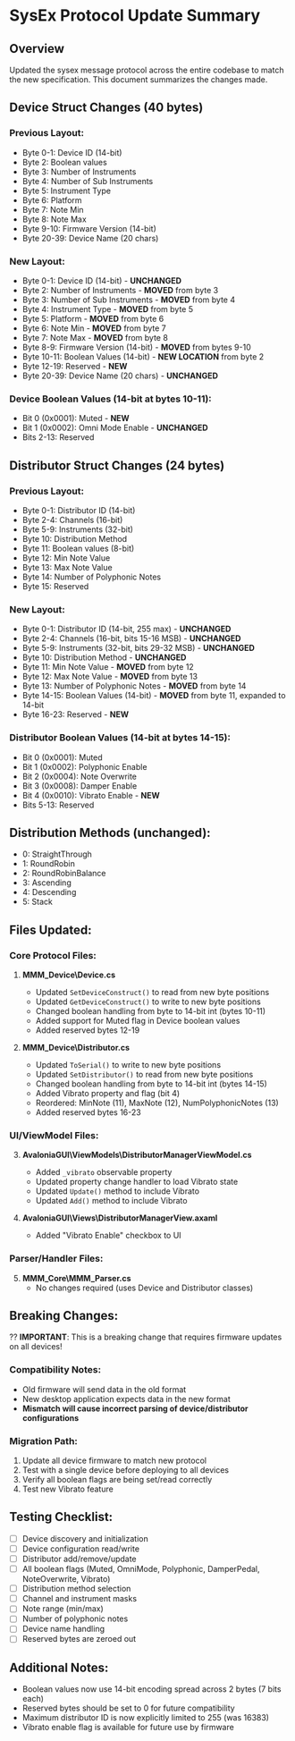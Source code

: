 # SysEx Protocol Update Summary

## Overview
Updated the sysex message protocol across the entire codebase to match the new specification. This document summarizes the changes made.

## Device Struct Changes (40 bytes)

### Previous Layout:
- Byte 0-1: Device ID (14-bit)
- Byte 2: Boolean values
- Byte 3: Number of Instruments
- Byte 4: Number of Sub Instruments
- Byte 5: Instrument Type
- Byte 6: Platform
- Byte 7: Note Min
- Byte 8: Note Max
- Byte 9-10: Firmware Version (14-bit)
- Byte 20-39: Device Name (20 chars)

### New Layout:
- Byte 0-1: Device ID (14-bit) - **UNCHANGED**
- Byte 2: Number of Instruments - **MOVED** from byte 3
- Byte 3: Number of Sub Instruments - **MOVED** from byte 4
- Byte 4: Instrument Type - **MOVED** from byte 5
- Byte 5: Platform - **MOVED** from byte 6
- Byte 6: Note Min - **MOVED** from byte 7
- Byte 7: Note Max - **MOVED** from byte 8
- Byte 8-9: Firmware Version (14-bit) - **MOVED** from bytes 9-10
- Byte 10-11: Boolean Values (14-bit) - **NEW LOCATION** from byte 2
- Byte 12-19: Reserved - **NEW**
- Byte 20-39: Device Name (20 chars) - **UNCHANGED**

### Device Boolean Values (14-bit at bytes 10-11):
- Bit 0 (0x0001): Muted - **NEW**
- Bit 1 (0x0002): Omni Mode Enable - **UNCHANGED**
- Bits 2-13: Reserved

## Distributor Struct Changes (24 bytes)

### Previous Layout:
- Byte 0-1: Distributor ID (14-bit)
- Byte 2-4: Channels (16-bit)
- Byte 5-9: Instruments (32-bit)
- Byte 10: Distribution Method
- Byte 11: Boolean values (8-bit)
- Byte 12: Min Note Value
- Byte 13: Max Note Value
- Byte 14: Number of Polyphonic Notes
- Byte 15: Reserved

### New Layout:
- Byte 0-1: Distributor ID (14-bit, 255 max) - **UNCHANGED**
- Byte 2-4: Channels (16-bit, bits 15-16 MSB) - **UNCHANGED**
- Byte 5-9: Instruments (32-bit, bits 29-32 MSB) - **UNCHANGED**
- Byte 10: Distribution Method - **UNCHANGED**
- Byte 11: Min Note Value - **MOVED** from byte 12
- Byte 12: Max Note Value - **MOVED** from byte 13
- Byte 13: Number of Polyphonic Notes - **MOVED** from byte 14
- Byte 14-15: Boolean Values (14-bit) - **MOVED** from byte 11, expanded to 14-bit
- Byte 16-23: Reserved - **NEW**

### Distributor Boolean Values (14-bit at bytes 14-15):
- Bit 0 (0x0001): Muted
- Bit 1 (0x0002): Polyphonic Enable
- Bit 2 (0x0004): Note Overwrite
- Bit 3 (0x0008): Damper Enable
- Bit 4 (0x0010): Vibrato Enable - **NEW**
- Bits 5-13: Reserved

## Distribution Methods (unchanged):
- 0: StraightThrough
- 1: RoundRobin
- 2: RoundRobinBalance
- 3: Ascending
- 4: Descending
- 5: Stack

## Files Updated:

### Core Protocol Files:
1. **MMM_Device\Device.cs**
   - Updated `SetDeviceConstruct()` to read from new byte positions
   - Updated `GetDeviceConstruct()` to write to new byte positions
   - Changed boolean handling from byte to 14-bit int (bytes 10-11)
   - Added support for Muted flag in Device boolean values
   - Added reserved bytes 12-19

2. **MMM_Device\Distributor.cs**
   - Updated `ToSerial()` to write to new byte positions
   - Updated `SetDistributor()` to read from new byte positions
   - Changed boolean handling from byte to 14-bit int (bytes 14-15)
   - Added Vibrato property and flag (bit 4)
   - Reordered: MinNote (11), MaxNote (12), NumPolyphonicNotes (13)
   - Added reserved bytes 16-23

### UI/ViewModel Files:
3. **AvaloniaGUI\ViewModels\DistributorManagerViewModel.cs**
   - Added `_vibrato` observable property
   - Updated property change handler to load Vibrato state
   - Updated `Update()` method to include Vibrato
   - Updated `Add()` method to include Vibrato

4. **AvaloniaGUI\Views\DistributorManagerView.axaml**
   - Added "Vibrato Enable" checkbox to UI

### Parser/Handler Files:
5. **MMM_Core\MMM_Parser.cs**
   - No changes required (uses Device and Distributor classes)

## Breaking Changes:
?? **IMPORTANT**: This is a breaking change that requires firmware updates on all devices!

### Compatibility Notes:
- Old firmware will send data in the old format
- New desktop application expects data in the new format
- **Mismatch will cause incorrect parsing of device/distributor configurations**

### Migration Path:
1. Update all device firmware to match new protocol
2. Test with a single device before deploying to all devices
3. Verify all boolean flags are being set/read correctly
4. Test new Vibrato feature

## Testing Checklist:
- [ ] Device discovery and initialization
- [ ] Device configuration read/write
- [ ] Distributor add/remove/update
- [ ] All boolean flags (Muted, OmniMode, Polyphonic, DamperPedal, NoteOverwrite, Vibrato)
- [ ] Distribution method selection
- [ ] Channel and instrument masks
- [ ] Note range (min/max)
- [ ] Number of polyphonic notes
- [ ] Device name handling
- [ ] Reserved bytes are zeroed out

## Additional Notes:
- Boolean values now use 14-bit encoding spread across 2 bytes (7 bits each)
- Reserved bytes should be set to 0 for future compatibility
- Maximum distributor ID is now explicitly limited to 255 (was 16383)
- Vibrato enable flag is available for future use by firmware
